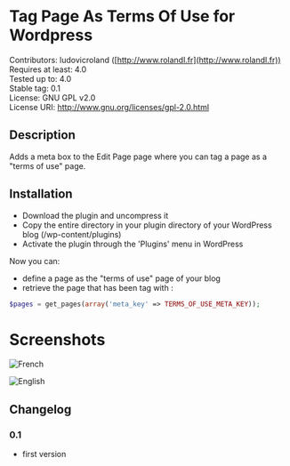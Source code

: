 # Tag Page As Terms Of Use for Wordpress

Contributors: ludovicroland ([http://www.rolandl.fr](http://www.rolandl.fr))<br/>
Requires at least: 4.0<br/>
Tested up to: 4.0<br/>
Stable tag: 0.1<br/>
License: GNU GPL v2.0<br/>
License URI: http://www.gnu.org/licenses/gpl-2.0.html

## Description

Adds a meta box to the Edit Page page where you can tag a page as a "terms of use" page.

## Installation

* Download the plugin and uncompress it
* Copy the entire directory in your plugin directory of your WordPress blog (/wp-content/plugins)
* Activate the plugin through the 'Plugins' menu in WordPress

Now you can:

* define a page as the "terms of use" page of your blog
* retrieve the page that has been tag with :

```php
$pages = get_pages(array('meta_key' => TERMS_OF_USE_META_KEY));
```

# Screenshots

![French](https://raw.github.com/ludovicroland/tagPageAsTermsOfUse-wordpress/master/screenshot-1.jpg)

![English](https://raw.github.com/ludovicroland/tagPageAsTermsOfUse-wordpress/master/screenshot-2.jpg)

## Changelog

### 0.1
* first version
